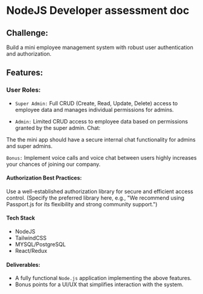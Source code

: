 # NodeJS Developer assessment doc

## Challenge:
Build a mini employee management system with robust user authentication and authorization.

## Features:

### User Roles:

- `Super Admin:` Full CRUD (Create, Read, Update, Delete) access to employee data and manages individual permissions for admins.

- `Admin:` Limited CRUD access to employee data based on permissions granted by the super admin.
Chat:

The the mini app should have a secure internal chat functionality for admins and super admins.

`Bonus:` Implement voice calls and voice chat between users highly increases your chances of joining our company.

#### Authorization Best Practices:

Use a well-established authorization library for secure and efficient access control.
(Specify the preferred library here, e.g., "We recommend using Passport.js for its flexibility and strong community support.")

#### Tech Stack 
- NodeJS
- TailwindCSS
- MYSQL/PostgreSQL
- React/Redux 

#### Deliverables:

- A fully functional `Node.js` application implementing the above features.
- Bonus points for a UI/UX that simplifies interaction with the system.

